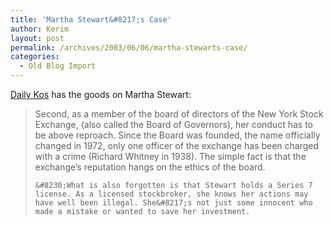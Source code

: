 ```yaml
---
title: 'Martha Stewart&#8217;s Case'
author: Kerim
layout: post
permalink: /archives/2003/06/06/martha-stewarts-case/
categories:
  - Old Blog Import
---
```

<a href="http://www.dailykos.com/archives/002936.html" onclick="_gaq.push(['_trackEvent', 'outbound-article', 'http://www.dailykos.com/archives/002936.html', 'Daily Kos']);" >Daily Kos</a> has the goods on Martha Stewart:


>   Second, as a member of the board of directors of the New York Stock Exchange, (also called the Board of Governors), her conduct has to be above reproach. Since the Board was founded, the name officially changed in 1972, only one officer of the exchange has been charged with a crime (Richard Whitney in 1938). The simple fact is that the exchange&#8217;s reputation hangs on the ethics of the board. 
>   
>   
>     &#8230;What is also forgotten is that Stewart holds a Series 7 license. As a licensed stockbroker, she knows her actions may have well been illegal. She&#8217;s not just some innocent who made a mistake or wanted to save her investment.
>   


